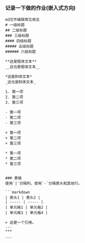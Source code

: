 ### __记录一下做的作业(嵌入式方向)__

```
md文件编辑常见用法
# 一级标题
## 二级标题
### 三级标题
#### 四级标题
##### 五级标题
###### 六级标题

**这是粗体文本**
__这也是粗体文本__

*这是斜体文本*
_这也是斜体文本_

1. 第一项
2. 第二项
3. 第三项

- 第一项
- 第二项
- 第三项

+ 第一项
+ 第二项
+ 第三项

* 第一项
* 第二项
* 第三项


### 表格
使用`|`分隔列，使用`-`分隔表头和其他行。

```markdown
| 表头1 | 表头2 |
| ----- | ----- |
| 单元格1 | 单元格2 |
| 单元格3 | 单元格4 |

> 这是一个引用。
---
***
___

```
